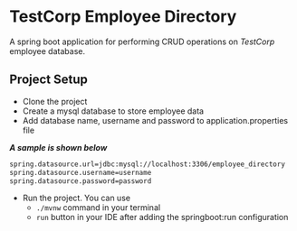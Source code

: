 # TestCorp Employee Directory

A spring boot application for performing CRUD operations on _TestCorp_ employee database.

## Project Setup
- Clone the project
- Create a mysql database to store employee data
- Add database name, username and password to application.properties file

___A sample is shown below___

```bash
spring.datasource.url=jdbc:mysql://localhost:3306/employee_directory
spring.datasource.username=username
spring.datasource.password=password
```

- Run the project. You can use
  - `./mvnw` command in your terminal
  - `run` button in your IDE after adding the springboot:run configuration